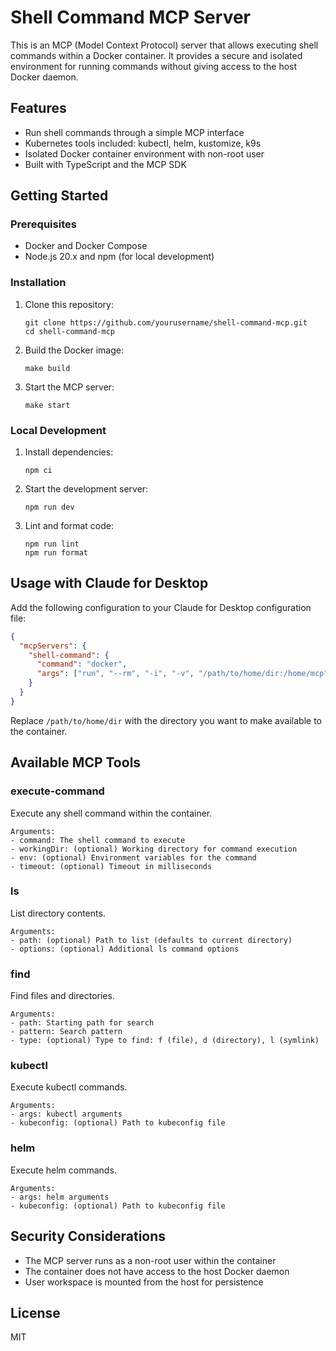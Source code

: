 # Shell Command MCP Server

This is an MCP (Model Context Protocol) server that allows executing shell commands within a Docker container. It provides a secure and isolated environment for running commands without giving access to the host Docker daemon.

## Features

- Run shell commands through a simple MCP interface
- Kubernetes tools included: kubectl, helm, kustomize, k9s
- Isolated Docker container environment with non-root user
- Built with TypeScript and the MCP SDK

## Getting Started

### Prerequisites

- Docker and Docker Compose
- Node.js 20.x and npm (for local development)

### Installation

1. Clone this repository:
   ```
   git clone https://github.com/yourusername/shell-command-mcp.git
   cd shell-command-mcp
   ```

2. Build the Docker image:
   ```
   make build
   ```

3. Start the MCP server:
   ```
   make start
   ```

### Local Development

1. Install dependencies:
   ```
   npm ci
   ```

2. Start the development server:
   ```
   npm run dev
   ```

3. Lint and format code:
   ```
   npm run lint
   npm run format
   ```

## Usage with Claude for Desktop

Add the following configuration to your Claude for Desktop configuration file:

```json
{
  "mcpServers": {
    "shell-command": {
      "command": "docker",
      "args": ["run", "--rm", "-i", "-v", "/path/to/home/dir:/home/mcp", "shell-command-mcp_mcp-server"]
    }
  }
}
```

Replace `/path/to/home/dir` with the directory you want to make available to the container.

## Available MCP Tools

### execute-command

Execute any shell command within the container.

```
Arguments:
- command: The shell command to execute
- workingDir: (optional) Working directory for command execution
- env: (optional) Environment variables for the command
- timeout: (optional) Timeout in milliseconds
```

### ls

List directory contents.

```
Arguments:
- path: (optional) Path to list (defaults to current directory)
- options: (optional) Additional ls command options
```

### find

Find files and directories.

```
Arguments:
- path: Starting path for search
- pattern: Search pattern
- type: (optional) Type to find: f (file), d (directory), l (symlink)
```

### kubectl

Execute kubectl commands.

```
Arguments:
- args: kubectl arguments
- kubeconfig: (optional) Path to kubeconfig file
```

### helm

Execute helm commands.

```
Arguments:
- args: helm arguments
- kubeconfig: (optional) Path to kubeconfig file
```

## Security Considerations

- The MCP server runs as a non-root user within the container
- The container does not have access to the host Docker daemon
- User workspace is mounted from the host for persistence

## License

MIT
